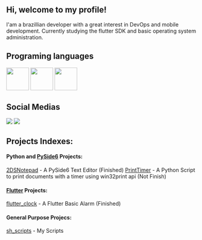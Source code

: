## Hi, welcome to my profile!

I'am a brazillian developer with a great interest in DevOps and mobile development.
Currently studying the flutter SDK and basic operating system administration.

## Programing languages

<img src="https://storage.googleapis.com/cms-storage-bucket/847ae81f5430402216fd.svg" width="60" height="60"/>                <img src="https://cdn.jsdelivr.net/gh/devicons/devicon/icons/java/java-original-wordmark.svg" width="60" height="60"/>     <img src="https://cdn.jsdelivr.net/gh/devicons/devicon/icons/python/python-original-wordmark.svg" width="60" height="60"/>

## Social Medias
<div>
<a href="https://instagram.com/davi_pernalonga30" target="_blank"><img src="https://img.shields.io/badge/-Instagram-%23E4405F?style=for-the-badge&logo=instagram&logoColor=white" target="_blank"></a>  
<a href="https://www.youtube.com/UCtPPga5eT5hARdNkUu4aR_Q" target="_blank"><img src="https://img.shields.io/badge/YouTube-FF0000?style=for-the-badge&logo=youtube&logoColor=white" target="_blank"></a>
</div>

## Projects Indexes:

#### Python and [PySide6](https://www.qt.io/qt-for-python) Projects:
[2DSNotepad](https://github.com/Davipcrs/2DpsNotes) - A PySide6 Text Editor (Finished)
[PrintTimer](https://github.com/Davipcrs/PrintTimerPDF) - A Python Script to print documents with a timer using win32print api (Not Finish)

#### [Flutter](https://flutter.dev/) Projects:
[flutter_clock](https://github.com/Davipcrs/flutter_clock) - A Flutter Basic Alarm (Finished)

#### General Purpose Projecs:
[sh_scripts](https://github.com/Davipcrs/sh-scripts) - My Scripts
